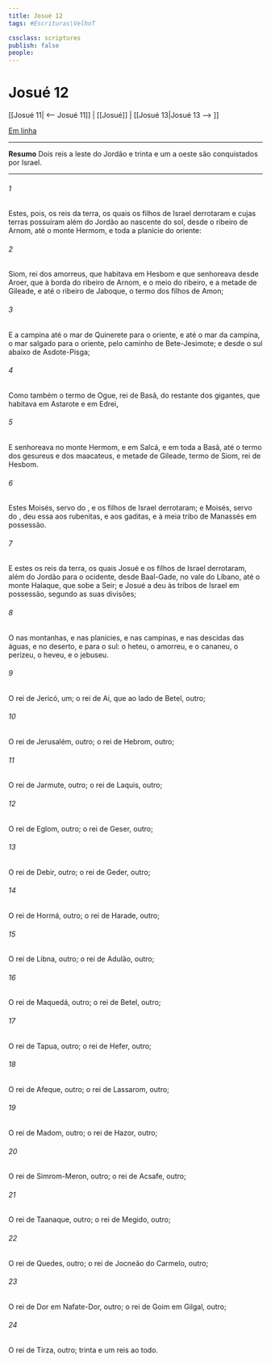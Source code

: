 ```yaml
---
title: Josué 12
tags: #Escrituras\VelhoT

cssclass: scriptures
publish: false
people:
---
```


# Josué 12
[[Josué 11| <-- Josué 11]] | [[Josué]] | [[Josué 13|Josué 13 --> ]]

[Em linha](https://churchofjesuschrist.org/study/scriptures/ot/josh/12?lang=por)

---
__Resumo__
Dois reis a leste do Jordão e trinta e um a oeste são conquistados por Israel.

---
###### 1 
Estes, pois,  os reis da terra, os quais os filhos de Israel derrotaram e cujas terras possuíram além do Jordão ao nascente do sol, desde o ribeiro de Arnom, até o monte Hermom, e toda a planície do oriente:

###### 2 
Siom, rei dos amorreus, que habitava em Hesbom e que senhoreava desde Aroer, que  à borda do ribeiro de Arnom, e  o meio do ribeiro, e  a metade de Gileade, e até o ribeiro de Jaboque, o termo dos filhos de Amon;

###### 3 
E  a campina até o mar de Quinerete para o oriente, e até o mar da campina, o mar salgado para o oriente, pelo caminho de Bete-Jesimote; e desde o sul abaixo de Asdote-Pisga;

###### 4 
Como também o termo de Ogue, rei de Basã,  do restante dos gigantes,  que habitava em Astarote e em Edrei,

###### 5 
E senhoreava no monte Hermom, e em Salcá, e em toda a Basã, até o termo dos gesureus e dos maacateus, e metade de Gileade, termo de Siom, rei de Hesbom.

###### 6 
Estes Moisés, servo do , e os filhos de Israel derrotaram; e Moisés, servo do , deu essa  aos rubenitas, e aos gaditas, e à meia tribo de Manassés em possessão.

###### 7 
E estes  os reis da terra, os quais Josué e os filhos de Israel derrotaram, além do Jordão para o ocidente, desde Baal-Gade, no vale do Líbano, até o monte Halaque, que sobe a Seir; e Josué a deu às tribos de Israel em possessão, segundo as suas divisões;

###### 8 
O  nas montanhas, e nas planícies, e nas campinas, e nas descidas das águas, e no deserto, e para o sul: o heteu, o amorreu, e o cananeu, o perizeu, o heveu, e o jebuseu.

###### 9 
O rei de Jericó, um; o rei de Ai, que  ao lado de Betel, outro;

###### 10 
O rei de Jerusalém, outro; o rei de Hebrom, outro;

###### 11 
O rei de Jarmute, outro; o rei de Laquis, outro;

###### 12 
O rei de Eglom, outro; o rei de Geser, outro;

###### 13 
O rei de Debir, outro; o rei de Geder, outro;

###### 14 
O rei de Hormá, outro; o rei de Harade, outro;

###### 15 
O rei de Libna, outro; o rei de Adulão, outro;

###### 16 
O rei de Maquedá, outro; o rei de Betel, outro;

###### 17 
O rei de Tapua, outro; o rei de Hefer, outro;

###### 18 
O rei de Afeque, outro; o rei de Lassarom, outro;

###### 19 
O rei de Madom, outro; o rei de Hazor, outro;

###### 20 
O rei de Simrom-Meron, outro; o rei de Acsafe, outro;

###### 21 
O rei de Taanaque, outro; o rei de Megido, outro;

###### 22 
O rei de Quedes, outro; o rei de Jocneão do Carmelo, outro;

###### 23 
O rei de Dor em Nafate-Dor, outro; o rei de Goim em Gilgal, outro;

###### 24 
O rei de Tirza, outro; trinta e um reis ao todo.

